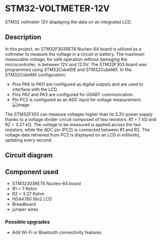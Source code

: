 # STM32-VOLTMETER-12V
STM32 voltmeter 12V displaying the data on an integrated LCD.

## Description
In this project, an STM32F303RET6 Nucleo-64 board is utilized as a voltmeter to measure the voltage in a circuit or battery. The maximum measurable voltage, for safe operation without damaging the microcontroller, is between 12V and 12.5V. The STM32F303 board was programmed using STM32CubeIDE and STM32CubeMX.
In the STM32CubeMX configuration:

* Pins PA6 to PA11 are configured as digital outputs and are used to interface with the LCD.
* Pins PA2 and PA3 are configured for USART communication.
* Pin PC2 is configured as an ADC input for voltage measurement.
  ![image](https://github.com/iamex/STM32-VOLTMETER-12V/assets/26520401/a730f8a7-fdd7-430a-aec6-4d7c6b18f034)


The STM32F303 can measure voltages higher than its 3.3V power supply thanks to a voltage divider circuit composed of two resistors: R1 = 7 kΩ and R2 = 3.27 kΩ. The voltage to be measured is applied across the two resistors, while the ADC pin (PC2) is connected between R1 and R2. The voltage data retrieved from PC2 is displayed on an LCD in millivolts, updating every second.

## Circuit diagram

## Component used
* STM32303RET6 Nucleo-64 board
* R1 = 7 Kohm
* R2 = 3.27 Kohm
* HD44780 16x2 LCD
* Breadboard
* jumper wires

 ### Possible upgrades
 * Add Wi-Fi or Bluetooth connectivity features
